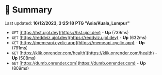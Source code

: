 # 📖 Summary
Last updated: **16/12/2023, 3:25:18 PTG "Asia/Kuala_Lumpur"**

- `GET` [https://hst.ujol.dev](https://hst.ujol.dev) - **Up** (739ms)
- `GET` [https://reddviz.ujol.dev](https://reddviz.ujol.dev) - **Up** (632ms)
- `GET` [https://memeapi.cyclic.app](https://memeapi.cyclic.app) - **Up** (791ms)
- `GET` [https://klik.onrender.com/health](https://klik.onrender.com/health) - **Up** (508ms)
- `GET` [https://dumb.onrender.com](https://dumb.onrender.com) - **Up** (809ms)
